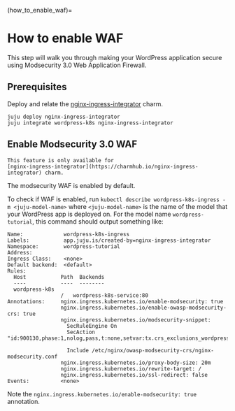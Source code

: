 (how_to_enable_waf)=

# How to enable WAF

This step will walk you through making your WordPress application secure using Modsecurity 3.0
Web Application Firewall.

## Prerequisites

Deploy and relate the [nginx-ingress-integrator](https://charmhub.io/nginx-ingress-integrator) charm.

```
juju deploy nginx-ingress-integrator
juju integrate wordpress-k8s nginx-ingress-integrator
```

<!-- vale Canonical.007-Headings-sentence-case = NO -->
## Enable Modsecurity 3.0 WAF
<!-- vale Canonical.007-Headings-sentence-case = YES -->

```{note}
This feature is only available for
[nginx-ingress-integrator](https://charmhub.io/nginx-ingress-integrator) charm.
```

The modsecurity WAF is enabled by default.

To check if WAF is enabled, run `kubectl describe wordpress-k8s-ingress -m <juju-model-name>`
where `<juju-model-name>` is the name of the model that your WordPress app is deployed on. For the
model name `wordpress-tutorial`, this command should output something like:

```
Name:             wordpress-k8s-ingress
Labels:           app.juju.is/created-by=nginx-ingress-integrator
Namespace:        wordpress-tutorial
Address:
Ingress Class:    <none>
Default backend:  <default>
Rules:
  Host           Path  Backends
  ----           ----  --------
  wordpress-k8s
                 /   wordpress-k8s-service:80
Annotations:     nginx.ingress.kubernetes.io/enable-modsecurity: true
                 nginx.ingress.kubernetes.io/enable-owasp-modsecurity-crs: true
                 nginx.ingress.kubernetes.io/modsecurity-snippet:
                   SecRuleEngine On
                   SecAction "id:900130,phase:1,nolog,pass,t:none,setvar:tx.crs_exclusions_wordpress=1"

                   Include /etc/nginx/owasp-modsecurity-crs/nginx-modsecurity.conf
                 nginx.ingress.kubernetes.io/proxy-body-size: 20m
                 nginx.ingress.kubernetes.io/rewrite-target: /
                 nginx.ingress.kubernetes.io/ssl-redirect: false
Events:          <none>
```

Note the `nginx.ingress.kubernetes.io/enable-modsecurity: true` annotation.
